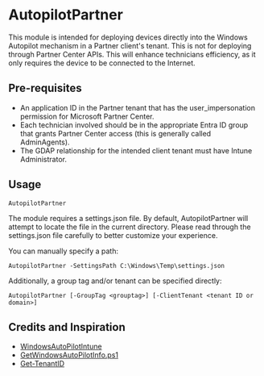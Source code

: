 # AutopilotPartner
This module is intended for deploying devices directly into the Windows Autopilot mechanism in a Partner client's tenant.
This is not for deploying through Partner Center APIs.
This will enhance technicians efficiency, as it only requires the device to be connected to the Internet.

## Pre-requisites
- An application ID in the Partner tenant that has the user_impersonation permission for Microsoft Partner Center.
- Each technician involved should be in the appropriate Entra ID group that grants Partner Center access (this is generally called AdminAgents).
- The GDAP relationship for the intended client tenant must have Intune Administrator.

## Usage

```
AutopilotPartner
```

The module requires a settings.json file.
By default, AutopilotPartner will attempt to locate the file in the current directory.
Please read through the settings.json file carefully to better customize your experience.

You can manually specify a path:
```
AutopilotPartner -SettingsPath C:\Windows\Temp\settings.json
```

Additionally, a group tag and/or tenant can be specified directly:
```
AutopilotPartner [-GroupTag <grouptag>] [-ClientTenant <tenant ID or domain>]
```

## Credits and Inspiration

- [WindowsAutoPilotIntune](https://www.powershellgallery.com/packages/WindowsAutoPilotIntune/5.6)
- [GetWindowsAutoPilotInfo.ps1](https://www.powershellgallery.com/packages/Get-WindowsAutoPilotInfo/3.9/Content/Get-WindowsAutopilotInfo.ps1)
- [Get-TenantID](https://teams.se/powershell-script-find-a-microsoft-365-tenantid/)